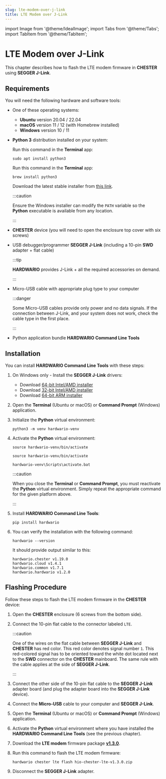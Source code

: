 ```yaml
---
slug: lte-modem-over-j-link
title: LTE Modem over J-Link
---
```

import Image from '@theme/IdealImage';
import Tabs from '@theme/Tabs';
import TabItem from '@theme/TabItem';

# LTE Modem over J-Link

This chapter describes how to flash the LTE modem firmware in **CHESTER** using **SEGGER J-Link**.

## Requirements

You will need the following hardware and software tools:

* One of these operating systems:

  * **Ubuntu** version 20.04 / 22.04
  * **macOS** version 11 / 12 (with Homebrew installed)
  * **Windows** version 10 / 11

* **Python 3** distribution installed on your system:

  <Tabs groupId="operating-system">

  <TabItem value="ubuntu" label="Ubuntu" default>

  Run this command in the **Terminal** app:

  ```
  sudo apt install python3
  ```

  </TabItem>

  <TabItem value="macos" label="macOS">

  Run this command in the **Terminal** app:

  ```
  brew install python3
  ```

  </TabItem>

  <TabItem value="windows" label="Windows">

  Download the latest stable installer from [this link](https://www.python.org/downloads/windows/).

  :::caution

  Ensure the Windows installer can modify the `PATH` variable so the **Python** executable is available from any location.

  :::

  </TabItem>

  </Tabs>

* **CHESTER** device (you will need to open the enclosure top cover with six screws)

* USB debugger/programmer **SEGGER J-Link** (including a 10-pin **SWD** adapter + flat cable)

  :::tip

  **HARDWARIO** provides J-Link + all the required accessories on demand.

  :::

* Micro-USB cable with appropriate plug type to your computer

  :::danger

  Some Micro-USB cables provide only power and no data signals. If the connection between J-Link, and your system does not work, check the cable type in the first place.

  :::

* Python application bundle **HARDWARIO Command Line Tools**

## Installation

You can install **HARDWARIO Command Line Tools** with these steps:

1. On Windows only - Install the **SEGGER J-Link** drivers:

   * Download [64-bit Intel/AMD installer](https://www.segger.com/downloads/jlink/JLink_Windows_x86_64.exe)
   * Download [32-bit Intel/AMD installer](https://www.segger.com/downloads/jlink/JLink_Windows.exe)
   * Download [64-bit ARM installer](https://www.segger.com/downloads/jlink/JLink_Windows_arm64.exe)

1. Open the **Terminal** (Ubuntu or macOS) or **Command Prompt** (Windows) application.

1. Initialize the **Python** virtual environment:

   ```
   python3 -m venv hardwario-venv
   ```

1. Activate the **Python** virtual environment:

   <Tabs groupId="operating-system">

   <TabItem value="ubuntu" label="Ubuntu" default>

   ```
   source hardwario-venv/bin/activate
   ```

   </TabItem>

   <TabItem value="macos" label="macOS">

   ```
   source hardwario-venv/bin/activate
   ```

   </TabItem>

   <TabItem value="windows" label="Windows">

   ```
   hardwario-venv\Scripts\activate.bat
   ```

   </TabItem>

   </Tabs>

   :::caution

   When you close the **Terminal** or **Command Prompt**, you must reactivate the **Python** virtual environment. Simply repeat the appropriate command for the given platform above.

   :::

1. Install **HARDWARIO Command Line Tools**:

   ```
   pip install hardwario
   ```

1. You can verify the installation with the following command:

   ```
   hardwario --version
   ```

   It should provide output similar to this:

   ```
   hardwario.chester v1.19.0
   hardwario.cloud v1.4.1
   hardwario.common v1.7.1
   hardwario.hardwario v1.2.0
   ```

## Flashing Procedure

Follow these steps to flash the LTE modem firmware in the **CHESTER** device:

1. Open the **CHESTER** enclosure (6 screws from the bottom side).

1. Connect the 10-pin flat cable to the connector labeled `LTE`.

   :::caution

   One of the wires on the flat cable between **SEGGER J-Link** and **CHESTER** has red color. This red color denotes signal number `1`. This red-colored signal has to be oriented toward the white dot located next to the **SWD** connector on the **CHESTER** mainboard. The same rule with the cable applies at the side of **SEGGER J-Link**.

   :::

1. Connect the other side of the 10-pin flat cable to the **SEGGER J-Link** adapter board (and plug the adapter board into the **SEGGER J-Link** device).

1. Connect the **Micro-USB** cable to your computer and **SEGGER J-Link**.

1. Open the **Terminal** (Ubuntu or macOS) or **Command Prompt** (Windows) application.

1. Activate the **Python** virtual environment where you have installed the **HARDWARIO Command Line Tools** (see the previous chapter).

1. Download the **LTE modem** firmware package [**v1.3.0**](pathname:///download/hio-chester-lte-v1.3.0.zip).

1. Run this command to flash the LTE modem firmware:

   ```
   hardwario chester lte flash hio-chester-lte-v1.3.0.zip
   ```

1. Disconnect the **SEGGER J-Link** adapter.
